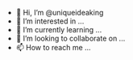 - 👋 Hi, I’m @uniqueideaking
- 👀 I’m interested in ...
- 🌱 I’m currently learning ...
- 💞️ I’m looking to collaborate on ...
- 📫 How to reach me ...

<!---
uniqueideaking/uniqueideaking is a ✨ special ✨ repository because its `README.md` (this file) appears on your GitHub profile.
You can click the Preview link to take a look at your changes.
--->

